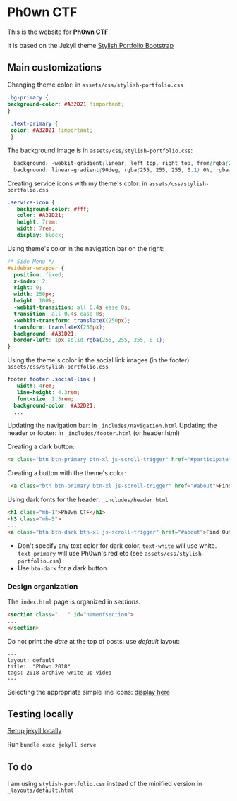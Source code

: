 # Ph0wn CTF

This is the website for **Ph0wn CTF**.

It is based on the Jekyll theme [Stylish Portfolio Bootstrap](https://vidhyav656.github.io/startbootstrap-stylish-portfolio-jekyll/)

## Main customizations

Changing theme color: in `assets/css/stylish-portfolio.css`

```css
.bg-primary {
background-color: #A32D21 !important;
}
 
 .text-primary {
 color: #A32D21 !important;
 }
```

The background image is in `assets/css/stylish-portfolio.css`:

```css
  background: -webkit-gradient(linear, left top, right top, from(rgba(255, 255, 255, 0.1)), to(rgba(255, 255, 255, 0.1))), url("../img/ph0wn2023-main.jpg");
  background: linear-gradient(90deg, rgba(255, 255, 255, 0.1) 0%, rgba(255, 255, 255, 0.1) 100%), url("../img/ph0wn2023-main.jpg");
```  


Creating service icons with my theme's color: in `assets/css/stylish-portfolio.css`

```css
.service-icon {
   background-color: #fff;
   color: #A32D21;
   height: 7rem;
   width: 7rem;
   display: block;
```   

Using theme's color in the navigation bar on the right:

```css
/* Side Menu */
#sidebar-wrapper {
  position: fixed;
  z-index: 2;
  right: 0;
  width: 250px;
  height: 100%;
  -webkit-transition: all 0.4s ease 0s;
  transition: all 0.4s ease 0s;
  -webkit-transform: translateX(250px);
  transform: translateX(250px);
  background: #A31D21;
  border-left: 1px solid rgba(255, 255, 255, 0.1);
}
```

Using the theme's color in the social link images (in the footer): `assets/css/stylish-portfolio.css`

```css
footer.footer .social-link {
   width: 4rem;
   line-height: 4.3rem;
   font-size: 1.5rem;
  background-color: #A32D21;
  ...
```  


Updating the navigation bar: in `_includes/navigation.html`
Updating the header or footer: in `_includes/footer.html` (or header.html)

Creating a dark button:

```html
<a class="btn btn-primary btn-xl js-scroll-trigger" href="#participate">How to participate</a>
```

Creating a button with the theme's color:

```html
 <a class="btn btn-primary btn-xl js-scroll-trigger" href="#about">Find Out More</a>
```


Using dark fonts for the header: `_includes/header.html`

```html
<h1 class="mb-1">Ph0wn CTF</h1>
<h3 class="mb-5">
...
<a class="btn btn-dark btn-xl js-scroll-trigger" href="#about">Find Out More</a>
```

- Don't specify any text color for dark color. `text-white` will use white. `text-primary` will use Ph0wn's red etc (see `assets/css/stylish-portfolio.css`)
- Use `btn-dark` for a dark button


### Design organization

The `index.html` page is organized in *sections*.

```html
<section class="..." id="nameofsection">
...
</section>
```

Do not print the *date* at the top of posts: use *default* layout:

```
---
layout: default
title:  "Ph0wn 2018"
tags: 2018 archive write-up video
---
```

Selecting the appropriate simple line icons: [display here](https://simplelineicons.github.io/)

## Testing locally

[Setup jekyll locally](https://help.github.com/en/articles/setting-up-your-github-pages-site-locally-with-jekyll)

Run `bundle exec jekyll serve`

## To do

I am using `stylish-portfolio.css` instead of the minified version in `_layouts/default.html`

